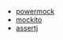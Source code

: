 - [powermock](https://github.com/powermock/powermock/wiki/Getting-Started)
- [mockito](https://github.com/mockito/mockito)
- [assertj](http://joel-costigliola.github.io/assertj/)
